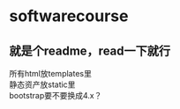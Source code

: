 # softwarecourse
## 就是个readme，read一下就行
所有html放templates里<br/>
静态资产放static里<br/>
bootstrap要不要换成4.x？  
